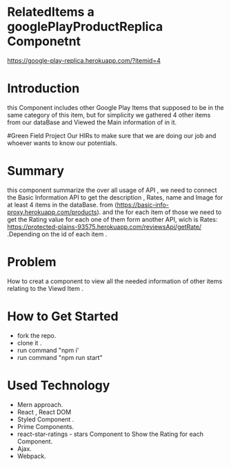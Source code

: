 # RelatedItems a googlePlayProductReplica Componetnt 
https://google-play-replica.herokuapp.com/?itemid=4

# Introduction
this Component includes other Google Play Items that supposed to be in the same category of this item,
but for simplicity we gathered 4 other items from our dataBase and Viewed the Main information of in it.

#Green Field Project
Our HIRs to make sure that we are doing our job and whoever wants to know our potentials.

# Summary
this component summarize the over all usage of API , we need to connect the Basic Information API to get the description ,
Rates, name and Image for at least 4 items in the dataBase. from (https://basic-info-proxy.herokuapp.com/products). 
and the for each item of those we need to get the Rating value for each one of them form another API,
wich is Rates: https://protected-plains-93575.herokuapp.com/reviewsApi/getRate/ .Depending on the id of each item .

# Problem
How to creat a component to view all the needed information of other items relating to the Viewd Item .

# How to Get Started
- fork the repo.
- clone it .
- run command "npm i'
- run command "npm run start"

# Used Technology
- Mern approach.
- React , React DOM
- Styled Component .
- Prime Components.
- react-star-ratings - stars Component to Show the Rating for each Component.
- Ajax.
- Webpack. 




